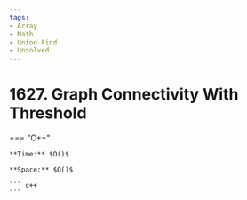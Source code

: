 ```yaml
---
tags:
- Array
- Math
- Union Find
- Unsolved
---
```



# 1627. Graph Connectivity With Threshold

=== "C++"

    **Time:** $O()$

    **Space:** $O()$

    ``` c++
    ```